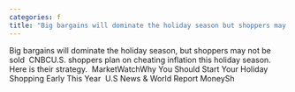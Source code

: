 ```yaml
---
categories: f
title: "Big bargains will dominate the holiday season but shoppers may not be sold  CNBC"
---
```

Big bargains will dominate the holiday season, but shoppers may not be sold&nbsp;&nbsp;CNBCU.S. shoppers plan on cheating inflation this holiday season. Here is their strategy.&nbsp;&nbsp;MarketWatchWhy You Should Start Your Holiday Shopping Early This Year&nbsp;&nbsp;U.S News & World Report MoneySh